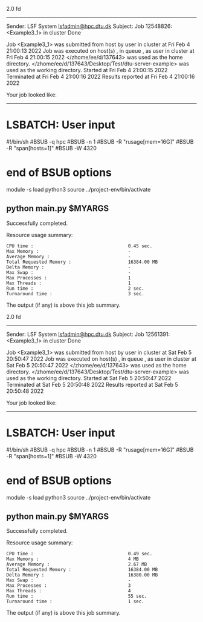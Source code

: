 2.0 fd

------------------------------------------------------------
Sender: LSF System <lsfadmin@hpc.dtu.dk>
Subject: Job 12548826: <Example3_1> in cluster <dcc> Done

Job <Example3_1> was submitted from host <n-62-27-17> by user <s183905> in cluster <dcc> at Fri Feb  4 21:00:13 2022
Job was executed on host(s) <n-62-31-23>, in queue <hpc>, as user <s183905> in cluster <dcc> at Fri Feb  4 21:00:15 2022
</zhome/ee/d/137643> was used as the home directory.
</zhome/ee/d/137643/Desktop/Test/dtu-server-example> was used as the working directory.
Started at Fri Feb  4 21:00:15 2022
Terminated at Fri Feb  4 21:00:16 2022
Results reported at Fri Feb  4 21:00:16 2022

Your job looked like:

------------------------------------------------------------
# LSBATCH: User input
#!/bin/sh
#BSUB -q hpc
#BSUB -n 1
#BSUB -R "rusage[mem=16G]"
#BSUB -R "span[hosts=1]"
#BSUB -W 4320
# end of BSUB options
module -s load python3
source ../project-env/bin/activate

python main.py $MYARGS
------------------------------------------------------------

Successfully completed.

Resource usage summary:

    CPU time :                                   0.45 sec.
    Max Memory :                                 -
    Average Memory :                             -
    Total Requested Memory :                     16384.00 MB
    Delta Memory :                               -
    Max Swap :                                   -
    Max Processes :                              1
    Max Threads :                                1
    Run time :                                   2 sec.
    Turnaround time :                            3 sec.

The output (if any) is above this job summary.

2.0 fd

------------------------------------------------------------
Sender: LSF System <lsfadmin@hpc.dtu.dk>
Subject: Job 12561391: <Example3_1> in cluster <dcc> Done

Job <Example3_1> was submitted from host <n-62-27-19> by user <s183905> in cluster <dcc> at Sat Feb  5 20:50:47 2022
Job was executed on host(s) <n-62-31-2>, in queue <hpc>, as user <s183905> in cluster <dcc> at Sat Feb  5 20:50:47 2022
</zhome/ee/d/137643> was used as the home directory.
</zhome/ee/d/137643/Desktop/Test/dtu-server-example> was used as the working directory.
Started at Sat Feb  5 20:50:47 2022
Terminated at Sat Feb  5 20:50:48 2022
Results reported at Sat Feb  5 20:50:48 2022

Your job looked like:

------------------------------------------------------------
# LSBATCH: User input
#!/bin/sh
#BSUB -q hpc
#BSUB -n 1
#BSUB -R "rusage[mem=16G]"
#BSUB -R "span[hosts=1]"
#BSUB -W 4320
# end of BSUB options
module -s load python3
source ../project-env/bin/activate

python main.py $MYARGS
------------------------------------------------------------

Successfully completed.

Resource usage summary:

    CPU time :                                   0.49 sec.
    Max Memory :                                 4 MB
    Average Memory :                             2.67 MB
    Total Requested Memory :                     16384.00 MB
    Delta Memory :                               16380.00 MB
    Max Swap :                                   -
    Max Processes :                              3
    Max Threads :                                4
    Run time :                                   55 sec.
    Turnaround time :                            1 sec.

The output (if any) is above this job summary.

